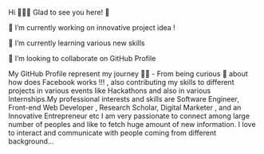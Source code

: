 Hi 👋👋👋
Glad to see you here! 🤩

🔭 I’m currently working on innovative project idea !

🌱 I’m currently learning various new skills

👯 I’m looking to collaborate on GitHub Profile

My GitHub Profile represent my journey 🏃‍♂️ - From being curious 🤔 about how does Facebook works !!! , also contributing my skills to different projects in various events like Hackathons and also in various Internships.My professional interests and skills are Software Engineer, Front-end Web Developer , Research Scholar, Digital Marketer , and an Innovative Entrepreneur etc I am very passionate to connect among large number of peoples and like to fetch huge amount of new information. I love to interact and communicate with people coming from different background...
